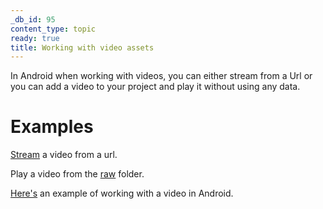 ```yaml
---
_db_id: 95
content_type: topic
ready: true
title: Working with video assets
---
```


In Android when working with videos, you can either stream from a Url or you can add a video to your
project and play it without using any data.

# Examples

[Stream](https://www.techotopia.com/index.php/Kotlin_Android_Video_Playback_using_the_VideoView_and_MediaController_Classes) a video from a url.

Play a video from the [raw](https://demonuts.com/videoview-android-kotlin/) folder.

[Here's](https://www.youtube.com/watch?v=4WxxyMPPSzk) an example of working with a video in Android.